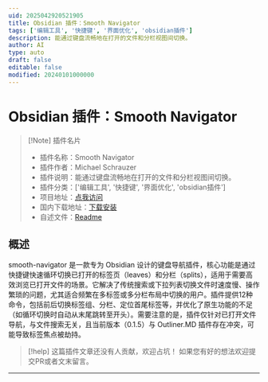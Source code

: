```yaml
---
uid: 2025042920521905
title: Obsidian 插件：Smooth Navigator
tags: ['编辑工具', '快捷键', '界面优化', 'obsidian插件']
description: 能通过键盘流畅地在打开的文件和分栏视图间切换。
author: AI
type: auto
draft: false
editable: false
modified: 20240101000000
---
```


# Obsidian 插件：Smooth Navigator

> [!Note] 插件名片
> - 插件名称：Smooth Navigator
> - 插件作者：Michael Schrauzer
> - 插件说明：能通过键盘流畅地在打开的文件和分栏视图间切换。
> - 插件分类：['编辑工具', '快捷键', '界面优化', 'obsidian插件']
> - 项目地址：[点我访问](https://github.com/gasparschott/smooth-navigator)
> - 国内下载地址：[下载安装](https://pkmer.cn/products/plugin/pluginMarket/?smooth-navigator)
> - 自述文件：[Readme](https://ghproxy.net/https://raw.githubusercontent.com/gasparschott/smooth-navigator/master/README.md)



## 概述

smooth-navigator 是一款专为 Obsidian 设计的键盘导航插件，核心功能是通过快捷键快速循环切换已打开的标签页（leaves）和分栏（splits），适用于需要高效浏览已打开文件的场景。它解决了传统搜索或下拉列表切换文件时速度慢、操作繁琐的问题，尤其适合频繁在多标签或多分栏布局中切换的用户。插件提供12种命令，包括前后切换标签组、分栏、定位首尾标签等，并优化了原生功能的不足（如循环切换时自动从末尾跳转至开头）。需要注意的是，插件仅针对已打开文件导航，与文件搜索无关，且当前版本（0.1.5）与 Outliner.MD 插件存在冲突，可能导致标签焦点被劫持。


> [!help] 
> 这篇插件文章还没有人贡献，欢迎占坑！
> 如果您有好的想法欢迎提交PR或者文末留言。
> 

---



